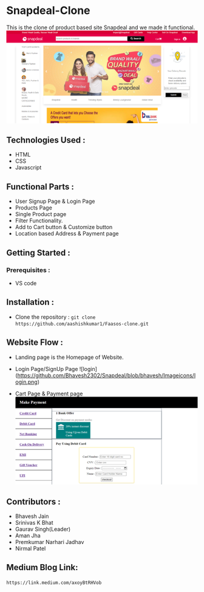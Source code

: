 <!-- ![homepage](https://github.com/Bhavesh2302/Snapdeal/blob/bhavesh/Imageicons/homepage.png) -->
<!-- https://github.com/Bhavesh2302/Snapdeal/blob/bhavesh/Imageicons/login.png -->

<!-- https://github.com/Bhavesh2302/Snapdeal/blob/bhavesh/Imageicons/payment.png -->


# Snapdeal-Clone

This is the clone of product based site Snapdeal and we made it functional.
 ![homepage](https://github.com/Bhavesh2302/Snapdeal/blob/bhavesh/Imageicons/homepage.png)

## Technologies Used :

* HTML
* CSS
* Javascript


## Functional Parts :

* User Signup Page & Login Page 
* Products Page 
* Single Product page
* Filter Functionality.
* Add to Cart button & Customize button 
* Location based Address & Payment page




## Getting Started :
### Prerequisites :

* VS code

## Installation :

* Clone the repository :
  `git clone https://github.com/aashishkumar1/Faasos-clone.git`



## Website Flow :

* Landing page is the Homepage of Website.
* Login Page/SignUp Page
![login] (https://github.com/Bhavesh2302/Snapdeal/blob/bhavesh/Imageicons/login.png)

* Cart Page & Payment page
 ![payment](https://github.com/Bhavesh2302/Snapdeal/blob/bhavesh/Imageicons/payment.png)

## Contributors :
* Bhavesh Jain
* Srinivas K Bhat
* Gaurav Singh(Leader)
* Aman Jha
* Premkumar Narhari Jadhav
* Nirmal Patel

## Medium Blog Link:
`https://link.medium.com/axoyBtRHVob`

